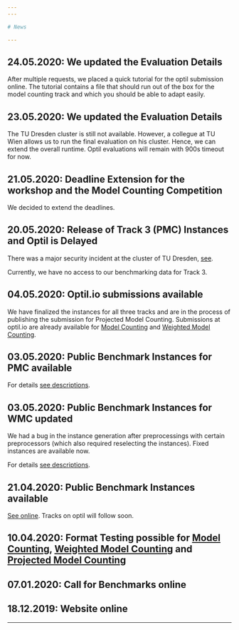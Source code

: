 ```yaml
---
---

# News

---
```

## 24.05.2020: We updated the Evaluation Details
After multiple requests, we placed a quick tutorial for the optil submission online.
The tutorial contains a file that should run out of the box for the model counting track
and which you should be able to adapt easily.

## 23.05.2020: We updated the Evaluation Details
The TU Dresden cluster is still not available. 
However, a collegue at TU Wien allows us to run the final evaluation on his cluster.
Hence, we can extend the overall runtime. Optil evaluations will remain with 900s timeout for now. 

## 21.05.2020: Deadline Extension for the workshop and the Model Counting Competition
We decided to extend the deadlines.

## 20.05.2020: Release of Track 3 (PMC) Instances and Optil is Delayed
There was a major security incident at the cluster of TU Dresden, 
[see](https://thecyberwire.com/newsletters/daily-briefing/9/96).

Currently, we have no access to our benchmarking data for Track 3.


## 04.05.2020: Optil.io submissions available
We have finalized the instances for all three tracks and are in the process of publishing the submission for Projected Model Counting.
Submissions at optil.io are already available for [Model Counting](https://www.optil.io/optilion/problem/3186) and [Weighted Model Counting](https://www.optil.io/optilion/problem/3187).

## 03.05.2020: Public Benchmark Instances for PMC available
For details [see descriptions](2020/mc_description).

## 03.05.2020: Public Benchmark Instances for WMC updated 
We had a bug in the instance generation after preprocessings with certain preprocessors (which also required 
reselecting the instances). Fixed instances are available now. 

For details [see descriptions](2020/mc_description).

## 21.04.2020: Public Benchmark Instances available 
[See online](2020/mc_description). Tracks on optil will follow soon.

## 10.04.2020: __Format Testing possible for [Model Counting](https://www.optil.io/optilion/problem/3183), [Weighted Model Counting](https://www.optil.io/optilion/problem/3184) and [Projected Model Counting](https://www.optil.io/optilion/problem/3185)__

## 07.01.2020: Call for Benchmarks online

## 18.12.2019: Website online

---
